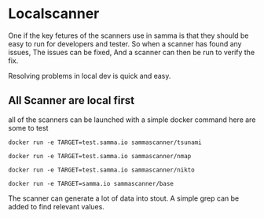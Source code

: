 # Localscanner

One if the key fetures of the scanners use in samma is that they should be easy to run for developers and tester.
So when a scanner has found any issues, The issues can be fixed, And a scanner can then be run to verify the fix.

Resolving problems in local dev is quick and easy.



## All Scanner are local first


all of the scanners can be launched with a simple docker command here are some to test




```
docker run -e TARGET=test.samma.io sammascanner/tsunami 
```


```
docker run -e TARGET=test.samma.io sammascanner/nmap 

```


```
docker run -e TARGET=test.samma.io sammascanner/nikto 
```

```
docker run -e TARGET=samma.io sammascanner/base 
```


The scanner can generate a lot of data into stout. A simple grep can be added to find relevant values.



